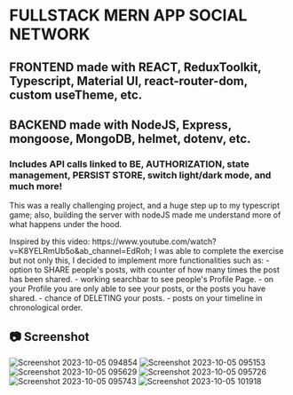 <h1>FULLSTACK MERN APP SOCIAL NETWORK</h1>

<h2>FRONTEND made with REACT, ReduxToolkit, Typescript, Material UI, react-router-dom, custom useTheme, etc.</h2>
<h2>BACKEND made with NodeJS, Express, mongoose, MongoDB, helmet, dotenv, etc.</h2>

<h3>Includes API calls linked to BE, AUTHORIZATION, state management, PERSIST STORE, switch light/dark mode, and much more!</h3>

<p>This was a really challenging project, and a huge step up to my typescript game; also, building the server with nodeJS made me understand more of what happens under the hood.</p>
<p>Inspired by this video: https://www.youtube.com/watch?v=K8YELRmUb5o&ab_channel=EdRoh; I was able to complete the exercise but not only this, I decided to implement more functionalities such as:
- option to SHARE people's posts, with counter of how many times the post has been shared.
- working searchbar to see people's Profile Page.
- on your Profile you are only able to see your posts, or the posts you have shared.
- chance of DELETING your posts.
- posts on your timeline in chronological order.</p>

<h2>📷 Screenshot</h2>

![Screenshot 2023-10-05 094854](https://github.com/IlCarretto/mern-app/assets/108265618/c5c3458e-65b7-4153-a49a-916d11556cec)
![Screenshot 2023-10-05 095153](https://github.com/IlCarretto/mern-app/assets/108265618/e3656895-3611-40e6-a2e2-3efeca7006f5)
![Screenshot 2023-10-05 095629](https://github.com/IlCarretto/mern-app/assets/108265618/7e83d76a-46b9-4a3f-9a42-ee1ef7717409)
![Screenshot 2023-10-05 095726](https://github.com/IlCarretto/mern-app/assets/108265618/6d97125c-b72f-4ed5-84eb-eb1d92840bdb)
![Screenshot 2023-10-05 095743](https://github.com/IlCarretto/mern-app/assets/108265618/a13babee-f1ab-458c-b989-c35c92b85e97)
![Screenshot 2023-10-05 101918](https://github.com/IlCarretto/mern-app/assets/108265618/ff910e34-1d5b-4152-ba13-da12eb59a01d)
